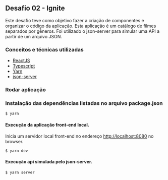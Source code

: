 ## Desafio 02 - Ignite
Este desafio teve como objetivo fazer a criação de componentes e organizar o código da aplicação. Esta aplicação é um catálogo de filmes separados por gêneros. Foi utilizado o json-server para simular uma API a partir de um arquivo JSON.

### Conceitos e técnicas utilizadas
* [ReactJS](https://pt-br.reactjs.org)
* [Typescript](https://www.typescriptlang.org)
* [Yarn](https://classic.yarnpkg.com/en/)
* [json-server](https://github.com/typicode/json-server)

### Rodar aplicação

### Instalação das dependências listadas no arquivo package.json
```console
$ yarn
```

#### Execução da aplicação front-end local.
Inicia um servidor local front-end no endereço [http://localhost:8080](http://localhost:8080) no browser.
```console
$ yarn dev
```

#### Execução api simulada pelo json-server.
```console
$ yarn server
```
